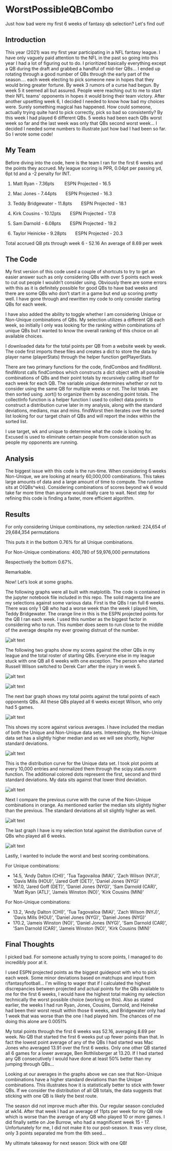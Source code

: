 # WorstPossibleQBCombo
Just how bad were my first 6 weeks of fantasy qb selection? Let's find out!
## Introduction
This year (2021) was my first year participating in a NFL fantasy league. I have only vaguely paid attention to the NFL in the past so going into this year I had a lot of figuring out to do. I prioritized basically everything except a QB during the draft and grabbed a handful of mid-tier QBs... I ended up rotating through a good number of QBs through the early part of the season.... each week electing to pick someone new in hopes that they would bring greater fortune. By week 3 rumors of a curse had begun. By week 5 it seemed all but assured. People were reaching out to me to start their NFL teams' opponents in hopes it would bring their team victory. After another upsetting week 6, I decided I needed to know how bad my choices were. Surely something magical has happened. How could someone, actually trying quite hard to pick correctly, pick so bad so consistently? By this week I had played 6 different QBs. 5 weeks had been each QBs worst week so far and the last week was only that QBs second worst week...
I decided I needed some numbers to illustrate just how bad I had been so far. So I wrote some code!
## My Team
Before diving into the code, here is the team I ran for the first 6 weeks and the points they accrued. My league scoring is PPR, 0.04pt per passing yd, 6pt td and a -2 penalty for INT.

1) Matt Ryan - 7.36pts             ESPN Projected - 16.5

2) Mac Jones - 7.44pts  ESPN Projected - 16.3

3) Teddy Bridgewater - 11.8pts  ESPN Projected - 18.1

4) Kirk Cousins - 10.12pts  ESPN Projected - 17.8

5) Sam Darnold - 6.08pts  ESPN Projected - 19.2

6) Taylor Heinicke - 9.28pts  ESPN Projected - 20.3

Total accrued QB pts through week 6 - 52.16 An average of 8.69 per week

## The Code
My first version of this code used a couple of shortcuts to try to get an easier answer such as only considering QBs with over 5 points each week to cut out people I wouldn’t consider using. Obviously there are some errors with this as it is definitely possible for good QBs to have bad weeks and there are some QBs who don’t start in a game but end up scoring pretty well. I have gone through and rewritten my code to only consider starting QBs for each week.

I have also added the ability to toggle whether I am considering Unique or Non-Unique combinations of QBs. My selection utilizes a different QB each week, so initially I only was looking for the ranking within combinations of unique QBs but I wanted to know the overall ranking of this choice on all available choices.

I downloaded data for the total points per QB from a website week by week. The code first imports these files and creates a dict to store the data by player name (playerStats) through the helper function getPlayerStats.

There are two primary functions for the code, findCombos and findWorst.  findWorst calls findCombos which constructs a dict object with all possible combinations of QBs and their point totals by recursively calling itself for each week for each QB. The variable unique determines whether or not to consider using the same QB for multiple weeks or not. The list totals are then sorted using .sort() to organize them by ascending point totals. The collectInfo function is a helper function I used to collect data points to construct a distribution curve later in my analysis, along with the standard deviations, medians, max and mins. findWorst then iterates over the sorted list looking for our target chain of QBs and will report the index within the sorted list.

I use target, wk and unique to determine what the code is looking for. Excused is used to eliminate certain people from consideration such as people my opponents are running.

## Analysis
The biggest issue with this code is the run-time. When considering 6 weeks Non-Unique, we are looking at nearly 60,000,000 combinations. This takes large amounts of data and a large amount of time to compute. The runtime sits at O(QBs^wks).  Considering combinations of scores beyond wk 6 would take far more time than anyone would really care to wait. Next step for refining this code is finding a faster, more efficient algorithm. 

## Results
For only considering Unique combinations, my selection ranked: 224,654 of 29,684,354 permutations

This puts it in the bottom 0.76% for all Unique combinations.

For Non-Unique combinations: 400,780 of  59,976,000 permutations

Respectively the bottom 0.67%.

Remarkable.

Now! Let’s look at some graphs.

The following graphs were all built with matplotlib. The code is contained in the jupyter notebook file included in this repo.
The solid magenta line are my selections against some various data. First is the QBs I ran full 6 weeks. There was only 1 QB who had a worse week than the week I played him, Teddy Bridgewater. The orange line in this is the ESPN projected points for the QB I ran each week. I used this number as the biggest factor in considering who to run. This number does seem to run close to the middle of the average despite my ever growing distrust of the number.

![alt text](./graphs/myqbs.png)

The following two graphs show my scores against the other QBs in my league and the total roster of starting QBs. Everyone else in my league stuck with one QB all 6 weeks with one exception. The person who started Russell Wilson switched to Derek Carr after the injury in week 5. 

![alt text](./graphs/oqbs.png)

![alt text](./graphs/allqbs.png)

The next bar graph shows my total points against the total points of each opponents QBs. All these QBs played all 6 weeks except Wilson, who only had 5 games.

![alt text](./graphs/mysel.png)

This shows my score against various averages. I have included the median of both the Unique and Non-Unique data sets. Interestingly, the Non-Unique data set has a slightly higher median and as we will see shortly, higher standard deviations.

![alt text](./graphs/varavg.png)

This is the distribution curve for the Unique data set. I took plot points at every 10,000 entries and normalized them through the scipy.stats.norm function. The 
additional colored dots represent the first, second and third standard deviations. My data sits against that lower third deviation.

![alt text](./graphs/uniquedist.png)

Next I compare the previous curve with the curve of the Non-Unique combinations in orange. As mentioned earlier the median sits slightly higher than the previous. The standard deviations all sit slightly higher as well.

![alt text](./graphs/nonuniquedist.png)

The last graph I have is my selection total against the distribution curve of QBs who played all 6 weeks. 

![alt text](./graphs/startingqbdist.png)

Lastly, I wanted to include the worst and best scoring combinations.

For Unique combinations:
- 14.5, 'Andy Dalton (CHI)', 'Tua Tagovailoa (MIA)', 'Zach Wilson (NYJ)', 'Davis Mills (HOU)', 'Jared Goff (DET)', 'Daniel Jones (NYG)'
- 167.0, 'Jared Goff (DET)', 'Daniel Jones (NYG)', 'Sam Darnold (CAR)', 'Matt Ryan (ATL)', 'Jameis Winston (NO)', 'Kirk Cousins (MIN)'


For Non-Unique combinations:
- 13.2, 'Andy Dalton (CHI)', 'Tua Tagovailoa (MIA)', 'Zach Wilson (NYJ)', 'Davis Mills (HOU)', 'Daniel Jones (NYG)', 'Daniel Jones (NYG)'
- 170.2, 'Jameis Winston (NO)', 'Daniel Jones (NYG)', 'Sam Darnold (CAR)', 'Sam Darnold (CAR)', 'Jameis Winston (NO)', 'Kirk Cousins (MIN)'

## Final Thoughts
I picked bad. For someone actually trying to score points, I managed to do incredibly poor at it.

I used ESPN projected points as the biggest guidepost with who to pick each week. Some minor deviations based on matchups and input from r/fantasyfootball... I'm willing to wager that if I calculated the highest discrepancies between projected and actual points for the QBs available to me for the first 6 weeks, I would have the highest total making my selection technically the worst possible choice (working on this). Also as stated earlier, the weeks I had run Ryan, Jones, Cousins, Darnold, and Heineke had been their worst result within those 6 weeks, and Bridgewater only had 1 week that was worse than the one I had played him. The chances of me doing this alone are 0.0051%

My total points through the first 6 weeks was 52.16, averaging 8.69 per week. No QB that started the first 6 weeks put up fewer points than that. In fact the lowest point average of any of the QBs I had started was Mac Jones who averaged 13.91 over the first 6 weeks. Only one other QB started all 6 games for a lower average, Ben Rothlisberger at 13.20. If I had started any QB consecutively I would have done at least 50% better than my jumping through QBs…

Looking at our averages in the graphs above we can see that Non-Unique combinations have a higher standard deviations than the Unique combinations. This illustrates how it is statistically better to stick with fewer QBs. If we consider the distribution of all QB totals, the data suggests that sticking with one QB is likely the best route.

The season did not improve much after this. Our regular season concluded at wk14. After that week I had an average of 11pts per week for my QB role which is worse than the average of any QB who played 10 or more games. I did finally settle on Joe Burrow, who had a magnificent week 15 - 17. Unfortunately for me, I did not make it to our post-season. It was very close, only 3 points separated me from the 6th seed…

My ultimate takeaway for next season: Stick with one QB!
